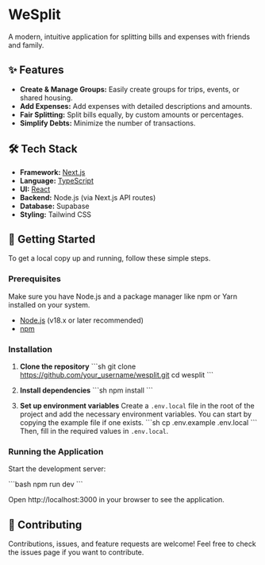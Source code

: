 # WeSplit

A modern, intuitive application for splitting bills and expenses with friends and family.

## ✨ Features

*   **Create & Manage Groups:** Easily create groups for trips, events, or shared housing.
*   **Add Expenses:** Add expenses with detailed descriptions and amounts.
*   **Fair Splitting:** Split bills equally, by custom amounts or percentages.
*   **Simplify Debts:** Minimize the number of transactions.

## 🛠️ Tech Stack

*   **Framework:** [Next.js](https://nextjs.org/)
*   **Language:** [TypeScript](https://www.typescriptlang.org/)
*   **UI:** [React](https://reactjs.org/)
*   **Backend:** Node.js (via Next.js API routes)
*   **Database:** Supabase
*   **Styling:** Tailwind CSS

## 🚀 Getting Started

To get a local copy up and running, follow these simple steps.

### Prerequisites

Make sure you have Node.js and a package manager like npm or Yarn installed on your system.

*   [Node.js](https://nodejs.org/) (v18.x or later recommended)
*   [npm](https://www.npmjs.com/get-npm)

### Installation

1.  **Clone the repository**
    \`\`\`sh
    git clone https://github.com/your_username/wesplit.git
    cd wesplit
    \`\`\`

2.  **Install dependencies**
    \`\`\`sh
    npm install
    \`\`\`

3.  **Set up environment variables**
    Create a `.env.local` file in the root of the project and add the necessary environment variables. You can start by copying the example file if one exists.
    \`\`\`sh
    cp .env.example .env.local
    \`\`\`
    Then, fill in the required values in `.env.local`.

### Running the Application

Start the development server:

\`\`\`bash
npm run dev
\`\`\`

Open http://localhost:3000 in your browser to see the application.

## 🤝 Contributing

Contributions, issues, and feature requests are welcome! Feel free to check the issues page if you want to contribute.
